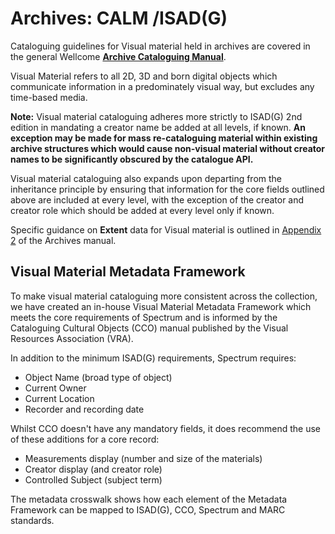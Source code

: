 # Archives: CALM /ISAD(G)

Cataloguing guidelines for Visual material held in archives are covered in the general Wellcome [**Archive Cataloguing Manual**](https://docs.wellcomecollection.org/archive-cataloguing/).&#x20;

Visual Material refers to all 2D, 3D and born digital objects which communicate information in a predominately visual way, but excludes any time-based media.&#x20;

**Note:** Visual material cataloguing adheres more strictly to ISAD(G) 2nd edition in mandating a creator name be added at all levels, if known. **An exception may be made for mass re-cataloguing material within existing archive structures which would cause non-visual material without creator names to be significantly obscured by the catalogue API.**

Visual material cataloguing also expands upon departing from the inheritance principle by ensuring that information for the core fields outlined above are included at every level, with the exception of the creator and creator role which should be added at every level only if known.

Specific guidance on **Extent** data for Visual material is outlined in [Appendix 2](https://docs.wellcomecollection.org/archive-cataloguing/) of the Archives manual.

## Visual Material Metadata Framework

To make visual material cataloguing more consistent across the collection, we have created an in-house Visual Material Metadata Framework which meets the core requirements of Spectrum and is informed by the Cataloguing Cultural Objects (CCO) manual published by the Visual Resources Association (VRA).

In addition to the minimum ISAD(G) requirements, Spectrum requires:

* Object Name (broad type of object)
* Current Owner
* Current Location
* Recorder and recording date

Whilst CCO doesn't have any mandatory fields, it does recommend the use of these additions for a core record:

* Measurements display (number and size of the materials)
* Creator display (and creator role)
* Controlled Subject (subject term)

The metadata crosswalk shows how each element of the Metadata Framework can be mapped to ISAD(G), CCO, Spectrum and MARC standards.

